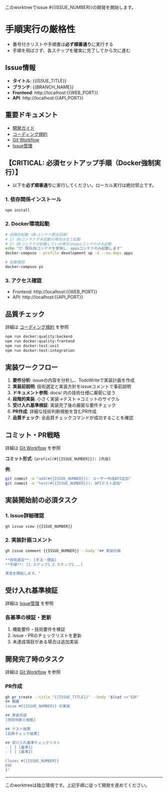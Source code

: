 このworktreeでissue #{{ISSUE_NUMBER}}の開発を開始します。

# 手順実行の厳格性

- 番号付きリストや手順書は**必ず順番通り**に実行する
- 手順を飛ばさず、各ステップを確実に完了してから次に進む

## Issue情報

- **タイトル**: {{ISSUE_TITLE}}
- **ブランチ**: {{BRANCH_NAME}}
- **Frontend**: http://localhost:{{WEB_PORT}}
- **API**: http://localhost:{{API_PORT}}

## 重要ドキュメント

- [開発ガイド](docs/03_development/01_getting_started.md)
- [コーディング規約](docs/03_development/02_coding_standards.md)
- [Git Workflow](docs/03_development/04_git_workflow.md)
- [Issue管理](docs/03_development/06_issue_management.md)

## 【CRITICAL: 必須セットアップ手順（Docker強制実行）】

- 以下を**必ず順番通り**に実行してください。ローカル実行は絶対禁止です。

### 1. 依存関係インストール

```bash
npm install
```

### 2. Docker環境起動

```bash
# 段階的起動（dbコンテナ競合回避）
# 1) dbコンテナが未起動の場合は全て起動
# 2) dbコンテナが起動している場合はappsコンテナのみ起動
echo "📦 既存dbコンテナを使用し、appsコンテナのみ起動します"
docker-compose --profile development up -d --no-deps apps

# 起動確認
docker-compose ps
```

### 3. アクセス確認

- Frontend: http://localhost:{{WEB_PORT}}
- API: http://localhost:{{API_PORT}}

## 品質チェック

詳細は [コーディング規約](docs/03_development/02_coding_standards.md) を参照

```bash
npm run docker:quality:backend
npm run docker:quality:frontend
npm run docker:test:unit
npm run docker:test:integration
```

## 実装ワークフロー

1. **要件分析**: issueの内容を分析し、TodoWriteで実装計画を作成
2. **実装前説明**: 技術選定と実装方針をissueコメントで事前説明
3. **ドキュメント参照**: docs/ 内の技術仕様に厳密に従う
4. **段階的実装**: 小さく実装→テスト→コミットのサイクル
5. **受け入れ基準検証**: 実装完了後の厳密な要件チェック
6. **PR作成**: 詳細な技術判断根拠を含むPR作成
7. **品質チェック**: 全品質チェックコマンドが成功することを確認

## コミット・PR戦略

詳細は [Git Workflow](docs/03_development/04_git_workflow.md#コミット規約) を参照

**コミット形式**: `[prefix](#{{ISSUE_NUMBER}}): [内容]`

**例**:

```bash
git commit -m "add(#{{ISSUE_NUMBER}}): ユーザー作成API追加"
git commit -m "test(#{{ISSUE_NUMBER}}): APIテスト追加"
```

## 実装開始前の必須タスク

### 1. Issue詳細確認

```bash
gh issue view {{ISSUE_NUMBER}}
```

### 2. 実装計画コメント

```bash
gh issue comment {{ISSUE_NUMBER}} --body "## 実装計画

**技術選定**: [手法・理由]
**手順**: [1.ステップ1 2.ステップ2...]

実装を開始します。"
```

## 受け入れ基準検証

詳細は [Issue管理](docs/03_development/06_issue_management.md#受け入れ基準検証) を参照

### 各基準の検証・更新

1. 機能要件・技術要件を検証
2. issue・PRのチェックリストを更新
3. 未達成項目がある場合は追加実装

## 開発完了時のタスク

詳細は [Git Workflow](docs/03_development/04_git_workflow.md#pr-ワークフロー) を参照

### PR作成

```bash
gh pr create --title "{{ISSUE_TITLE}}" --body "$(cat <<'EOF'
## 概要
issue #{{ISSUE_NUMBER}} の実装

## 実装内容
[技術判断と根拠]

## テスト結果
[品質チェック結果]

## 受け入れ基準チェックリスト
- [ ] [基準1]
- [ ] [基準2]

Closes #{{ISSUE_NUMBER}}
EOF
)"
```

---

このworktreeは独立環境です。上記手順に従って開発を進めてください。
